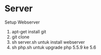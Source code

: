 # Server
Setup Webserver

1. apt-get install git
2. git clone
3. sh server.sh untuk install webserver
4. sh php.sh untuk upgrade php 5.5.9 ke 5.6
